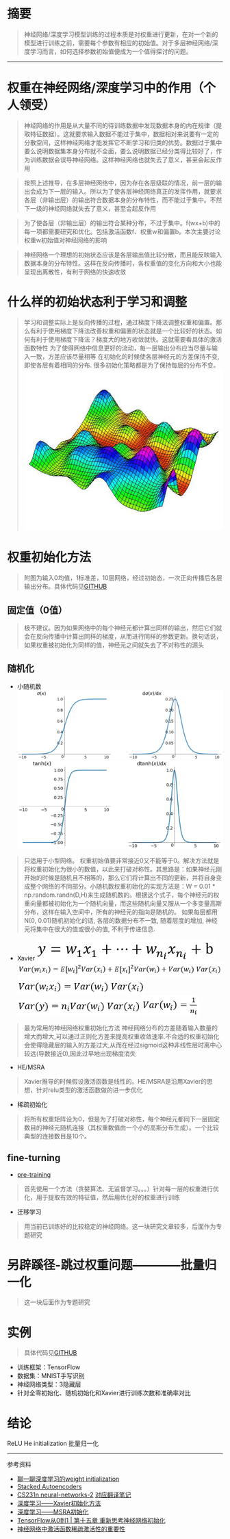 # 摘要
>神经网络/深度学习模型训练的过程本质是对权重进行更新，在对一个新的模型进行训练之前，需要每个参数有相应的初始值。对于多层神经网络/深度学习而言，如何选择参数初始值便成为一个值得探讨的问题。

---

# 权重在神经网络/深度学习中的作用（个人领受）
>神经网络的作用是从大量不同的待训练数据中发现数据本身的内在规律（提取特征数据）。这就要求输入数据不能过于集中，数据相对来说要有一定的分散空间，这样神经网络才能发挥它不断学习和归类的优势。数据过于集中要么说明数据集本身分布就不全面，要么说明数据已经分类得比较好了，作为训练数据会误导神经网络。这样神经网络也就失去了意义，甚至会起反作用

>按照上述推导，在多层神经网络中，因为存在各层级联的情况，前一层的输出会成为下一层的输入。所以为了使各层神经网络真正的发挥作用，就要求各层（非输出层）的输出符合数据本身的分布特性，而不能过于集中。不然下一级的神经网络就失去了意义，甚至会起反作用

>为了使各层（非输出层）的输出符合某种分布，不过于集中。f(wx+b)中的每一项都需要研究和优化。包括激活函数f、权重w和偏置b。本次主要讨论权重w初始值对神经网络的影响

>神经网络一个理想的初始状态应该是各层输出值比较分散，而且能反映输入数据本身的分布特性。这样在反向传播时，各权重值的变化方向和大小也能呈现出离散性，有利于网络的快速收敛

# 什么样的初始状态利于学习和调整
>学习和调整实际上是反向传播的过程，通过梯度下降法调整权重和偏置。那么有利于使用梯度下降法改善权重和偏置的状态就是一个比较好的状态。如何有利于使用梯度下降法？梯度大的地方收敛就快。这就需要看具体的激活函数特性
为了使得网络中信息更好的流动，每一层输出分布应当尽量与输入一致，方差应该尽量相等
在初始化的时候使各层神经元的方差保持不变, 即使各层有着相同的分布.  很多初始化策略都是为了保持每层的分布不变。
![ff](md_pic\v2-f088788a94fd5f425fb3ef1acd3d5a8d_r.jpg)

# 权重初始化方法
>附图为输入0均值，1标准差，10层网络，经过初始态，一次正向传播后各层输出分布。具体代码见[GITHUB](https://github.com/gdyshi/bp_weight_init.git)

## 固定值（0值）
>极不建议。因为如果网络中的每个神经元都计算出同样的输出，然后它们就会在反向传播中计算出同样的梯度，从而进行同样的参数更新。换句话说，如果权重被初始化为同样的值，神经元之间就失去了不对称性的源头

## 随机化
- 小随机数
![sigmod](md_pic\v2-83469109cd362f5fcf1decf109007fbd_r.jpg)
![tanh](md_pic\v2-a39596b282f6333bced6e7bfbfe04dcd_r.jpg)
>只适用于小型网络。
>权重初始值要非常接近0又不能等于0。解决方法就是将权重初始化为很小的数值，以此来打破对称性。其思路是：如果神经元刚开始的时候是随机且不相等的，那么它们将计算出不同的更新，并将自身变成整个网络的不同部分。小随机数权重初始化的实现方法是：W = 0.01 * np.random.randn(D,H)来生成随机数的。根据这个式子，每个神经元的权重向量都被初始化为一个随机向量，而这些随机向量又服从一个多变量高斯分布，这样在输入空间中，所有的神经元的指向是随机的。
>如果每层都用N(0, 0.01)随机初始化的话, 各层的数据分布不一致, 随着层度的增加, 神经元将集中在很大的值或很小的值, 不利于传递信息.
- Xavier
![1](md_pic\20160507180252629.png)
![2](md_pic\20160507180808647.png)
![3](md_pic\20160507181258399.png)
![4](md_pic\20160507181653603.png)
![5](md_pic\20160507181828965.png)
>最为常用的神经网络权重初始化方法
>神经网络分布的方差随着输入数量的增大而增大,可以通过正则化方差来提高权重收敛速率.不合适的权重初始化会使得隐藏层的输入的方差过大,从而在经过sigmoid这种非线性层时离中心较远(导数接近0),因此过早地出现梯度消失
- HE/MSRA
>Xavier推导的时候假设激活函数是线性的。HE/MSRA是沿用Xavier的思想，针对relu类型的激活函数做的进一步优化
- 稀疏初始化
>将所有权重矩阵设为0，但是为了打破对称性，每个神经元都同下一层固定数目的神经元随机连接（其权重数值由一个小的高斯分布生成）。一个比较典型的连接数目是10个。

## fine-turning
- [pre-training](http://ufldl.stanford.edu/wiki/index.php/Stacked_Autoencoders)
>首先使用一个方法（贪婪算法、无监督学习。。。）针对每一层的权重进行优化，用于提取有效的特征值，然后用优化好的权重进行训练
- 迁移学习
>用当前已训练好的比较稳定的神经网络。这一块研究文章较多，后面作为专题研究
# 另辟蹊径-跳过权重问题————批量归一化
>这一块后面作为专题研究

# 实例
>具体代码见[GITHUB](https://github.com/gdyshi/bp_weight_init.git)
- 训练框架：TensorFlow
- 数据集：MNIST手写识别
- 神经网络类型：3隐藏层
- 针对全零初始化、随机初始化和Xavier进行训练次数和准确率对比

# 结论
ReLU He initialization
批量归一化


---
参考资料
- [聊一聊深度学习的weight initialization](https://zhuanlan.zhihu.com/p/25110150)
- [Stacked Autoencoders](http://ufldl.stanford.edu/wiki/index.php/Stacked_Autoencoders)
- [CS231n neural-networks-2](http://cs231n.github.io/neural-networks-2/#init) [对应翻译笔记](https://zhuanlan.zhihu.com/p/21560667?refer=intelligentunit)
- [深度学习——Xavier初始化方法](http://blog.csdn.net/shuzfan/article/details/51338178)
- [深度学习——MSRA初始化](http://blog.csdn.net/shuzfan/article/details/51347572)
- [TensorFlow从0到1 | 第十五章 重新思考神经网络初始化](https://zhuanlan.zhihu.com/p/29268873)
- [神经网络中激活函数稀疏激活性的重要性](http://blog.csdn.net/xianchengfeng/article/details/74177940)
